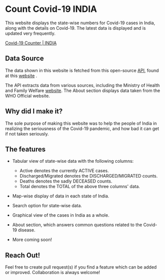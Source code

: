 # Count Covid-19 INDIA

This website displays the state-wise numbers for Covid-19 cases in India, along with the details on Covid-19.
The latest data is displayed and is updated very frequently.

[Covid-19 Counter | INDIA](https://countcovid.netlify.com)

## Data Source

The data shown in this website is fetched from this open-source [API](https://api.covid19india.org/data.json), found at this [website](https://api.covid19india.org/) . 
 
The API extracts data from various sources, including the Ministry of Health and Family Welfare [website](https://www.mohfw.gov.in/).
The About section displays data taken from the WHO Official website.

## Why did I make it?

The sole purpose of making this website was to help the people of India in realizing the seriousness of the Covid-19 pandemic, and how bad it can get if not taken seriously. 

## The features
 - Tabular view of state-wise data with the following columns:
   - Active denotes the currently ACTIVE cases.
   - Discharged/Migrated denotes the DISCHARGED/MIGRATED counts.
   - Deaths denotes the sadly DECEASED counts.
   - Total denotes the TOTAL of the above three columns' data.
  
 - Map-wise display of data in each state of India.
 
 - Search option for state-wise data.
 
 - Graphical view of the cases in India as a whole.
 
 - About section, which answers common questions related to the Covid-19 disease.
 
 - More coming soon!
 
 ## Reach Out!
 
 Feel free to create pull request(s) if you find a feature which can be added or improved. Collaboration is always welcome! 
